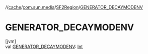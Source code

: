 //[cache](../../../index.md)/[com.sun.media](../index.md)/[SF2Region](index.md)/[GENERATOR_DECAYMODENV](-g-e-n-e-r-a-t-o-r_-d-e-c-a-y-m-o-d-e-n-v.md)

# GENERATOR_DECAYMODENV

[jvm]\
val [GENERATOR_DECAYMODENV](-g-e-n-e-r-a-t-o-r_-d-e-c-a-y-m-o-d-e-n-v.md): [Int](https://kotlinlang.org/api/latest/jvm/stdlib/kotlin/-int/index.html)
